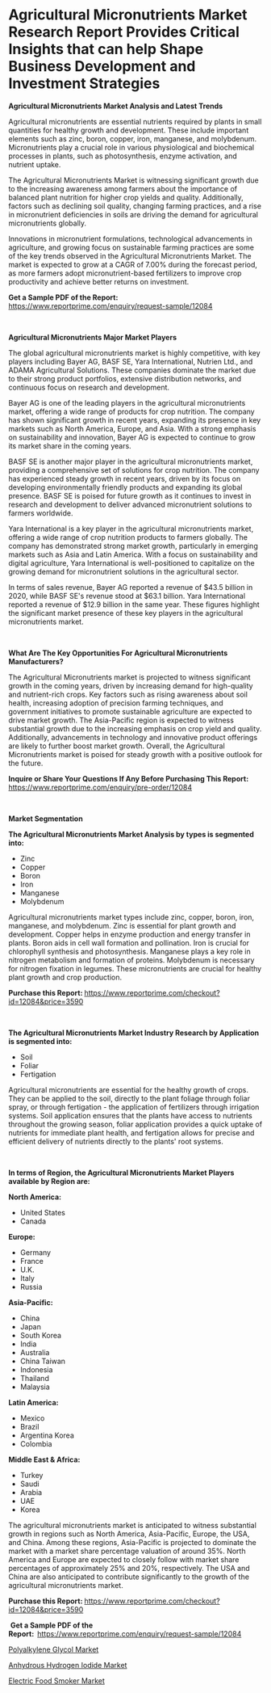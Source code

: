 <p><h1>Agricultural Micronutrients Market Research Report Provides Critical Insights that can help Shape Business Development and Investment Strategies</h1></p><p><strong>Agricultural Micronutrients Market Analysis and Latest Trends</strong></p>
<p><p>Agricultural micronutrients are essential nutrients required by plants in small quantities for healthy growth and development. These include important elements such as zinc, boron, copper, iron, manganese, and molybdenum. Micronutrients play a crucial role in various physiological and biochemical processes in plants, such as photosynthesis, enzyme activation, and nutrient uptake.</p><p>The Agricultural Micronutrients Market is witnessing significant growth due to the increasing awareness among farmers about the importance of balanced plant nutrition for higher crop yields and quality. Additionally, factors such as declining soil quality, changing farming practices, and a rise in micronutrient deficiencies in soils are driving the demand for agricultural micronutrients globally.</p><p>Innovations in micronutrient formulations, technological advancements in agriculture, and growing focus on sustainable farming practices are some of the key trends observed in the Agricultural Micronutrients Market. The market is expected to grow at a CAGR of 7.00% during the forecast period, as more farmers adopt micronutrient-based fertilizers to improve crop productivity and achieve better returns on investment.</p></p>
<p><strong>Get a Sample PDF of the Report:&nbsp;</strong> <a href="https://www.reportprime.com/enquiry/request-sample/12084">https://www.reportprime.com/enquiry/request-sample/12084</a></p>
<p>&nbsp;</p>
<p><strong>Agricultural Micronutrients Major Market Players</strong></p>
<p><p>The global agricultural micronutrients market is highly competitive, with key players including Bayer AG, BASF SE, Yara International, Nutrien Ltd., and ADAMA Agricultural Solutions. These companies dominate the market due to their strong product portfolios, extensive distribution networks, and continuous focus on research and development.</p><p>Bayer AG is one of the leading players in the agricultural micronutrients market, offering a wide range of products for crop nutrition. The company has shown significant growth in recent years, expanding its presence in key markets such as North America, Europe, and Asia. With a strong emphasis on sustainability and innovation, Bayer AG is expected to continue to grow its market share in the coming years.</p><p>BASF SE is another major player in the agricultural micronutrients market, providing a comprehensive set of solutions for crop nutrition. The company has experienced steady growth in recent years, driven by its focus on developing environmentally friendly products and expanding its global presence. BASF SE is poised for future growth as it continues to invest in research and development to deliver advanced micronutrient solutions to farmers worldwide.</p><p>Yara International is a key player in the agricultural micronutrients market, offering a wide range of crop nutrition products to farmers globally. The company has demonstrated strong market growth, particularly in emerging markets such as Asia and Latin America. With a focus on sustainability and digital agriculture, Yara International is well-positioned to capitalize on the growing demand for micronutrient solutions in the agricultural sector.</p><p>In terms of sales revenue, Bayer AG reported a revenue of $43.5 billion in 2020, while BASF SE's revenue stood at $63.1 billion. Yara International reported a revenue of $12.9 billion in the same year. These figures highlight the significant market presence of these key players in the agricultural micronutrients market.</p></p>
<p>&nbsp;</p>
<p><strong>What Are The Key Opportunities For Agricultural Micronutrients Manufacturers?</strong></p>
<p><p>The Agricultural Micronutrients market is projected to witness significant growth in the coming years, driven by increasing demand for high-quality and nutrient-rich crops. Key factors such as rising awareness about soil health, increasing adoption of precision farming techniques, and government initiatives to promote sustainable agriculture are expected to drive market growth. The Asia-Pacific region is expected to witness substantial growth due to the increasing emphasis on crop yield and quality. Additionally, advancements in technology and innovative product offerings are likely to further boost market growth. Overall, the Agricultural Micronutrients market is poised for steady growth with a positive outlook for the future.</p></p>
<p><strong>Inquire or Share Your Questions If Any Before Purchasing This Report:</strong> <a href="https://www.reportprime.com/enquiry/pre-order/12084">https://www.reportprime.com/enquiry/pre-order/12084</a></p>
<p>&nbsp;</p>
<p><strong>Market Segmentation</strong></p>
<p><strong>The Agricultural Micronutrients Market Analysis by types is segmented into:</strong></p>
<p><ul><li>Zinc</li><li>Copper</li><li>Boron</li><li>Iron</li><li>Manganese</li><li>Molybdenum</li></ul></p>
<p><p>Agricultural micronutrients market types include zinc, copper, boron, iron, manganese, and molybdenum. Zinc is essential for plant growth and development. Copper helps in enzyme production and energy transfer in plants. Boron aids in cell wall formation and pollination. Iron is crucial for chlorophyll synthesis and photosynthesis. Manganese plays a key role in nitrogen metabolism and formation of proteins. Molybdenum is necessary for nitrogen fixation in legumes. These micronutrients are crucial for healthy plant growth and crop production.</p></p>
<p><strong>Purchase this Report:&nbsp;</strong><a href="https://www.reportprime.com/checkout?id=12084&price=3590">https://www.reportprime.com/checkout?id=12084&price=3590</a></p>
<p>&nbsp;</p>
<p><strong>The Agricultural Micronutrients Market Industry Research by Application is segmented into:</strong></p>
<p><ul><li>Soil</li><li>Foliar</li><li>Fertigation</li></ul></p>
<p><p>Agricultural micronutrients are essential for the healthy growth of crops. They can be applied to the soil, directly to the plant foliage through foliar spray, or through fertigation - the application of fertilizers through irrigation systems. Soil application ensures that the plants have access to nutrients throughout the growing season, foliar application provides a quick uptake of nutrients for immediate plant health, and fertigation allows for precise and efficient delivery of nutrients directly to the plants' root systems.</p></p>
<p>&nbsp;</p>
<p><strong>In terms of Region, the Agricultural Micronutrients Market Players available by Region are:</strong></p>
<p>
    <p> <strong> North America: </strong>
        <ul>
            <li>United States</li>
            <li>Canada</li>
        </ul>
        </p> 
    <p> <strong> Europe: </strong>
        <ul>
            <li>Germany</li>
            <li>France</li>
            <li>U.K.</li>
            <li>Italy</li>
            <li>Russia</li>
        </ul>
        </p> 
    <p> <strong> Asia-Pacific: </strong>
        <ul>
            <li>China</li>
            <li>Japan</li>
            <li>South Korea</li>
            <li>India</li>
            <li>Australia</li>
            <li>China Taiwan</li>
            <li>Indonesia</li>
            <li>Thailand</li>
            <li>Malaysia</li>
        </ul>
        </p> 
    <p> <strong> Latin America: </strong>
        <ul>
            <li>Mexico</li>
            <li>Brazil</li>
            <li>Argentina Korea</li>
            <li>Colombia</li>
        </ul>
        </p> 
    <p> <strong> Middle East & Africa: </strong>
        <ul>
            <li>Turkey</li>
            <li>Saudi</li>
            <li>Arabia</li>
            <li>UAE</li>
            <li>Korea</li>
        </ul>
    </p>
    </p>
<p><p>The agricultural micronutrients market is anticipated to witness substantial growth in regions such as North America, Asia-Pacific, Europe, the USA, and China. Among these regions, Asia-Pacific is projected to dominate the market with a market share percentage valuation of around 35%. North America and Europe are expected to closely follow with market share percentages of approximately 25% and 20%, respectively. The USA and China are also anticipated to contribute significantly to the growth of the agricultural micronutrients market.</p></p>
<p><strong>Purchase this Report: </strong><a href="https://www.reportprime.com/checkout?id=12084&price=3590">https://www.reportprime.com/checkout?id=12084&price=3590</a></p>
<p>&nbsp;<strong>Get a Sample PDF of the Report:&nbsp;&nbsp;</strong><a href="https://www.reportprime.com/enquiry/request-sample/12084">https://www.reportprime.com/enquiry/request-sample/12084</a></p>
<p><strong></strong></p>
<p><p><a href="https://github.com/ruddyyedelwadw/Market-Research-Report-List-1/blob/main/polyalkylene-glycol-market.md">Polyalkylene Glycol Market</a></p><p><a href="https://view.publitas.com/reportprime-1/anhydrous-hydrogen-iodide-market-dynamics-2023-2030-also-about-its-market-trends-projections-and-opportunities/">Anhydrous Hydrogen Iodide Market</a></p><p><a href="https://view.publitas.com/reportprime-1/electric-food-smoker-market-centers-on-aspects-such-as-market-growth-market-share-market-opportunity-and-projected-forecasts-spanning-from-2023-to-2030/">Electric Food Smoker Market</a></p></p>